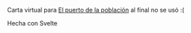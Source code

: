 Carta virtual para [El puerto de la población](https://www.elpuertodelapoblacion.com/) al final no se usó :(

Hecha con Svelte
